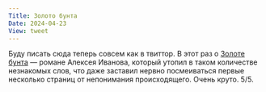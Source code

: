 ```yaml
---
Title: Золото бунта
Date: 2024-04-23
View: tweet
---
```


Буду писать сюда теперь совсем как в твиттор. В этот раз о [Золоте бунта](https://ru.wikipedia.org/wiki/%D0%97%D0%BE%D0%BB%D0%BE%D1%82%D0%BE_%D0%B1%D1%83%D0%BD%D1%82%D0%B0) — романе Алексея Иванова, который утопил в таком количестве незнакомых слов, что даже заставил нервно посмеиваться первые несколько страниц от непонимания происходящего. Очень круто. 5/5.

